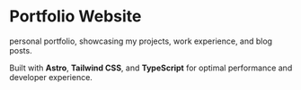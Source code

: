 # Portfolio Website

personal portfolio, showcasing my projects, work experience, and blog posts.

Built with **Astro**, **Tailwind CSS**, and **TypeScript** for optimal performance and developer experience.
